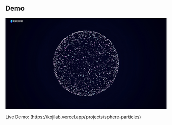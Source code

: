 ## Demo

![Ocean Water Preview](https://github.com/sujitkoji/KojiLab/blob/main/src/app/lab/sphere-particles/Demo/SphereParticles.png?raw=true)

Live Demo: (https://kojilab.vercel.app/projects/sphere-particles)
